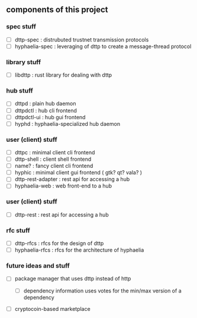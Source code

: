 ## components of this project

### spec stuff
 - [ ] dttp-spec : distrubuted trustnet transmission protocols
 - [ ] hyphaelia-spec : leveraging of dttp to create a message-thread protocol

### library stuff
 - [ ] libdttp : rust library for dealing with dttp

### hub stuff
 - [ ] dttpd : plain hub daemon
 - [ ] dttpdctl : hub cli frontend
 - [ ] dttpdctl-ui : hub gui frontend
 - [ ] hyphd : hyphaelia-specialized hub daemon

### user (client) stuff
 - [ ] dttpc : minimal client cli frontend
 - [ ] dttp-shell : client shell frontend
 - [ ] name? : fancy client cli frontend
 - [ ] hyphic : minimal client gui frontend ( gtk? qt? vala? )
 - [ ] dttp-rest-adapter : rest api for accessing a hub
 - [ ] hyphaelia-web : web front-end to a hub

### user (client) stuff
 - [ ] dttp-rest : rest api for accessing a hub

### rfc stuff
 - [ ] dttp-rfcs : rfcs for the design of dttp
 - [ ] hyphaelia-rfcs : rfcs for the architecture of hyphaelia

### future ideas and stuff
 - [ ] package manager that uses dttp instead of http
	 - [ ] dependency information uses votes for the min/max version of a dependency
 - [ ] cryptocoin-based marketplace

